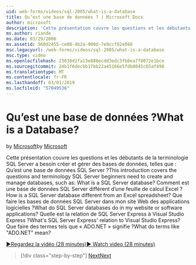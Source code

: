```yaml
---
uid: web-forms/videos/sql-2005/what-is-a-database
title: Qu’est une base de données ? | Microsoft Docs
author: microsoft
description: 'Cette présentation couvre les questions et les débutants de la terminologie SQL Server a besoin créer et gérer des bases de données, telles que : Qu’est une base de données SQL Server ? Comment faire...'
ms.author: riande
ms.date: 03/29/2006
ms.assetid: 560d2455-ce08-4b2a-900d-7e9ccf82e048
msc.legacyurl: /web-forms/videos/sql-2005/what-is-a-database
msc.type: video
ms.openlocfilehash: 23038d2fa13e888ecdd3edc3fb0ea7f8072e1bce
ms.sourcegitcommit: 24b1f6decbb17bb22a45166e5fdb0845c65af498
ms.translationtype: MT
ms.contentlocale: fr-FR
ms.lasthandoff: 03/01/2019
ms.locfileid: "57049536"
---
```

<a name="what-is-a-database"></a><span data-ttu-id="c9f06-105">Qu’est une base de données ?</span><span class="sxs-lookup"><span data-stu-id="c9f06-105">What is a Database?</span></span>
====================
<span data-ttu-id="c9f06-106">by [Microsoft](https://github.com/microsoft)</span><span class="sxs-lookup"><span data-stu-id="c9f06-106">by [Microsoft](https://github.com/microsoft)</span></span>

<span data-ttu-id="c9f06-107">Cette présentation couvre les questions et les débutants de la terminologie SQL Server a besoin créer et gérer des bases de données, telles que : Qu’est une base de données SQL Server ?</span><span class="sxs-lookup"><span data-stu-id="c9f06-107">This introduction covers the questions and terminology SQL Server beginners need to create and manage databases, such as: What is a SQL Server database?</span></span> <span data-ttu-id="c9f06-108">Comment est une base de données SQL Server différent d’une feuille de calcul Excel ?</span><span class="sxs-lookup"><span data-stu-id="c9f06-108">How is a SQL Server database different from an Excel spreadsheet?</span></span> <span data-ttu-id="c9f06-109">Que faire les bases de données SQL Server dans mon site Web des applications logicielles ?</span><span class="sxs-lookup"><span data-stu-id="c9f06-109">What do SQL Server databases do in my website or software applications?</span></span> <span data-ttu-id="c9f06-110">Quelle est la relation de SQL Server Express à Visual Studio Express ?</span><span class="sxs-lookup"><span data-stu-id="c9f06-110">What's SQL Server Express' relation to Visual Studio Express?</span></span> <span data-ttu-id="c9f06-111">Que faire des termes tels que « ADO.NET » signifie ?</span><span class="sxs-lookup"><span data-stu-id="c9f06-111">What do terms like "ADO.NET" mean?</span></span>

[<span data-ttu-id="c9f06-112">&#9654;Regardez la vidéo (28 minutes)</span><span class="sxs-lookup"><span data-stu-id="c9f06-112">&#9654; Watch video (28 minutes)</span></span>](https://channel9.msdn.com/Blogs/ASP-NET-Site-Videos/what-is-a-database)

> [!div class="step-by-step"]
> [<span data-ttu-id="c9f06-113">Next</span><span class="sxs-lookup"><span data-stu-id="c9f06-113">Next</span></span>](understanding-database-tables-and-records.md)

